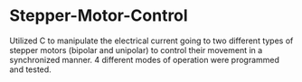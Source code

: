 # Stepper-Motor-Control

Utilized C to manipulate the electrical current going to two different types of stepper motors (bipolar and unipolar) to control their movement in a synchronized manner. 4 different modes of operation were programmed and tested.
